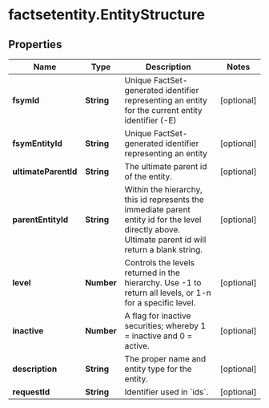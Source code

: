 # factsetentity.EntityStructure

## Properties

Name | Type | Description | Notes
------------ | ------------- | ------------- | -------------
**fsymId** | **String** | Unique FactSet-generated identifier representing an entity for the current entity identifier (-E) | [optional] 
**fsymEntityId** | **String** | Unique FactSet-generated identifier representing an entity | [optional] 
**ultimateParentId** | **String** | The ultimate parent id of the entity. | [optional] 
**parentEntityId** | **String** | Within the hierarchy, this id represents the immediate parent entity id for the level directly above. Ultimate parent id will return a blank string. | [optional] 
**level** | **Number** | Controls the levels returned in the hierarchy. Use -1 to return all levels, or 1-n for a specific level. | [optional] 
**inactive** | **Number** | A flag for inactive securities; whereby 1 &#x3D; inactive and 0 &#x3D; active. | [optional] 
**description** | **String** | The proper name and entity type for the entity. | [optional] 
**requestId** | **String** | Identifier used in &#x60;ids&#x60;. | [optional] 


